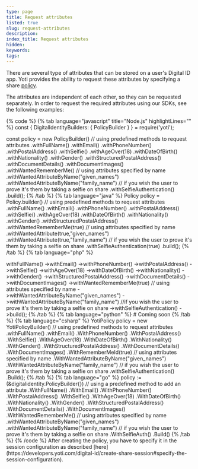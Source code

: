 ```yaml
---
type: page
title: Request attributes
listed: true
slug: request-attributes
description: 
index_title: Request attributes
hidden: 
keywords: 
tags: 
---
```


There are several type of attributes that can be stored on a user's Digital ID app. Yoti provides the ability to request these attributes by specifying a share [policy](https://developers.yoti.com/digital-id/create-share-session#build-a-policy).

The attributes are independent of each other, so they can be requested separately. In order to request the required attributes using our SDKs, see the following examples:

{% code %}
{% tab language="javascript" title="Node.js" highlightLines="" %}
const {
  DigitalIdentityBuilders: {
    PolicyBuilder
  }
} = require('yoti');

const policy = new PolicyBuilder()
    // using predefined methods to request attributes
    .withFullName()
		.withEmail()
    .withPhoneNumber()
		.withPostalAddress()
    .withSelfie()
    .withAgeOver(18)
  	.withDateOfBirth()
    .withNationality()
    .withGender()
		.withStructuredPostalAddress()
    .withDocumentDetails()
    .withDocumentImages()
    .withWantedRememberMe()
		// using attributes specified by name
    .withWantedAttributeByName("given_names")
    .withWantedAttributeByName("family_name")
    // if you wish the user to prove it's them by taking a selfie on share
    .withSelfieAuthentication()
    .build();
{% /tab %}
{% tab language="java" %}
Policy policy = Policy.builder()
    // using predefined methods to request attributes
    .withFullName()
    .withEmail()
  	.withPhoneNumber()
  	.withPostalAddress()
  	.withSelfie()
  	.withAgeOver(18)
  	.withDateOfBirth()
  	.withNationality()
  	.withGender()
  	.withStructuredPostalAddress()
  	.withWantedRememberMe(true)
		// using attributes specified by name
  	.withWantedAttribute(true,"given_names")
  	.withWantedAttribute(true,"family_name")
    // if you wish the user to prove it's them by taking a selfie on share
    .withSelfieAuthentication(true)
    .build();
{% /tab %}
{% tab language="php" %}
<?php

use Yoti\Identity\Policy\PolicyBuilder;

$policy = (new PolicyBuilder())
    // using predefined methods to request attributes
    ->withFullName()
  	->withEmail()
  	->withPhoneNumber()
  	->withPostalAddress()
  	->withSelfie()
  	->withAgeOver(18)
  	->withDateOfBirth()
  	->withNationality()
  	->withGender()
  	->withStructuredPostalAddress()
  	->withDocumentDetails()
  	->withDocumentImages()
  	->withWantedRememberMe(true)
  	// using attributes specified by name
    ->withWantedAttributeByName("given_names")
    ->withWantedAttributeByName("family_name")
    //if you wish the user to prove it's them by taking a selfie on share
    ->withSelfieAuthentication()
    ->build();
{% /tab %}
{% tab language="python" %}
# Coming soon
{% /tab %}
{% tab language="csharp" %}
YotiPolicy policy = new YotiPolicyBuilder()
  	// using predefined methods to request attributes
  	.withFullName()
    .withEmail()
    .WithPhoneNumber()
  	.WithPostalAddress()
    .WithSelfie()
    .WithAgeOver(18)
  	.WithDateOfBirth()
    .WithNationality()
    .WithGender()
		.WithStructuredPostalAddress()
    .WithDocumentDetails()
    .WithDocumentImages()  
  	.WithRememberMeId(true)
    // using attributes specified by name
    .WithWantedAttributeByName("given_names")
    .WithWantedAttributeByName("family_name")
    // if you wish the user to prove it's them by taking a selfie on share
    .withSelfieAuthentication()
    .Build();
{% /tab %}
{% tab language="go" %}
policy := (&digitalidentity.PolicyBuilder{})
    // using a predefined method to add an attribute
    .WithFullName()
    .WithEmail()
		.WithPhoneNumber()
		.WithPostalAddress()
    .WithSelfie()
    .WithAgeOver(18)
  	.WithDateOfBirth()
    .WithNationality()
    .WithGender()
		.WithStructuredPostalAddress()
    .WithDocumentDetails()
    .WithDocumentImages()
    .WithWantedRememberMe()
    // using attributes specified by name
    .withWantedAttributeByName("given_names")
    .withWantedAttributeByName("family_name")
    // if you wish the user to prove it's them by taking a selfie on share
    .WithSelfieAuth()
    .Build()
{% /tab %}
{% /code %}

After creating the policy, you have to specify it in the session configuration as described [here](https://developers.yoti.com/digital-id/create-share-session#specify-the-session-configuration).